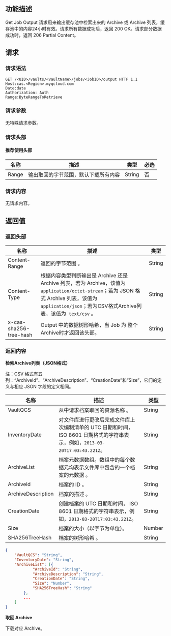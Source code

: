## 功能描述

Get Job Output 请求用来输出缓存池中检索出来的 Archive 或 Archive 列表，缓存池中的内容24小时有效。请求所有数据成功后，返回 200 OK。请求部分数据成功时，返回 206 Partial Content。

## 请求

### 请求语法

```HTTP
GET /<UID>/vaults/<VaultName>/jobs/<JobID>/output HTTP 1.1
Host:cas.<Region>.myqcloud.com
Date:date
Authorization: Auth
Range:ByteRangeToRetrieve
```

### 请求参数

无特殊请求参数。

### 请求头部

#### 推荐使用头部

| 名称    | 描述                 | 类型     | 必选   |
| ----- | ------------------ | ------ | ---- |
| Range | 输出取回的字节范围，默认下载所有内容 | String | 否    |

### 请求内容

无请求内容。

## 返回值

### 返回头部

| 名称                   | 描述                                                         | 类型   |
| ---------------------- | ------------------------------------------------------------ | ------ |
| Content-Range          | 返回的字节范围       。                                      | String |
| Content-Type           | 根据内容类型判断输出是 Archive 还是 Archive 列表，若为 Archive，该值为`application/octet-stream`；若为 JSON 格式 Archive 列表，该值为`application/json`；若为CSV格式Archive列表，该值为  `text/csv` 。 | String |
| x-cas-sha256-tree-hash | Output 中的数据树形哈希，当 Job 为 整个Archive时才返回该头部。 | String |

### 返回内容

**检索Archive列表（JSON格式）**

注：CSV 格式有五列：“ArchiveId”、“ArchiveDescription”、“CreationDate”和“Size”，它们的定义与相应 JSON 字段的定义相同。

| 名称                 | 描述                                       | 类型     |
| ------------------ | ---------------------------------------- | ------ |
| VaultQCS           | 从中请求档案取回的资源名称  。                         | String |
| InventoryDate      | 对文件库进行更改后完成文件库上次编制清单的 UTC 日期和时间，ISO 8601 日期格式的字符串表示，例如，`2013-03-20T17:03:43.221Z`。 | String |
| ArchiveList        | 档案元数据数组。数组中的每个数据元均表示文件库中包含的一个档案的元数据 。    | String |
| ArchiveId          | 档案的 ID  。                                | String |
| ArchiveDescription | 档案的描述 。                                  | String |
| CreationDate       | 创建档案的 UTC 日期和时间， ISO 8601 日期格式的字符串表示，例如，`2013-03-20T17:03:43.221Z`。 | String |
| Size               | 档案的大小（以字节为单位）。                           | Number |
| SHA256TreeHash     | 档案的树形哈希 。                                | String |

```JSON
{
	"VaultQCS": "String",
	"InventoryDate": "String",
	"ArchiveList": [{
			"ArchiveId": "String",
			"ArchiveDescription": "String",
			"CreationDate": "String",
			"Size": "Number",
			"SHA256TreeHash": "String"
		},
		...
	]
}
```

**取回 Archive**

下载对应 Archive。

